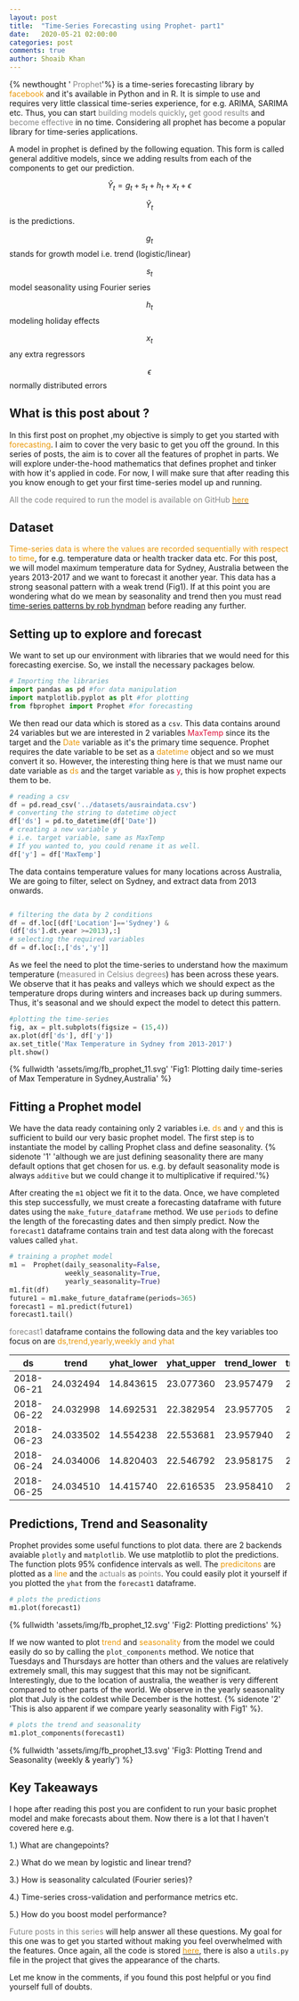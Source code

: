 ```yaml
---
layout: post
title:  "Time-Series Forecasting using Prophet- part1"
date:   2020-05-21 02:00:00
categories: post
comments: true
author: Shoaib Khan
---
```



{% newthought '<span style="color:#868686;"> Prophet</span>'%} is a time-series forecasting library by <span style="color:#ea9808;"> facebook</span> and it's available in Python and in R. It is simple to use and requires very little classical time-series experience, for e.g. ARIMA, SARIMA etc. Thus, you can start <span style="color:#868686;">building models quickly</span>, <span style="color:#868686;">get good results</span> and <span style="color:#868686;">become effective</span> in no time. Considering all prophet has become a popular library for time-series applications.
<!--more-->

A model in prophet is defined by the following equation. 
This form is called general additive models, since we adding results from each of the components to get our prediction.

$$\hat Y_t  = g_t + s_t + h_t + x_t + \epsilon$$  


$$ \hat Y_t $$  is the predictions.

$$ g_t $$ stands for growth model i.e. trend (logistic/linear)

$$ s_t $$ model seasonality using Fourier series

$$ h_t $$ modeling holiday effects

$$ x_t $$ any extra regressors

$$ \epsilon $$ normally distributed errors

## What is this post about ?
In this first post on prophet ,my objective is simply to get you started with <span style="color:#ea9808;"> forecasting</span>. I aim to cover the very basic to get you off the ground. In this series of posts, the aim is to cover all the features of prophet in parts. We will explore under-the-hood mathematics that defines prophet and tinker with how it's applied in code. For now, I will make sure that after reading this you know enough to get your first time-series model up and running. 

<span style="color:#868686;"> All the code required to run the model is available on GitHub</span> [<span style="color:#ea9808;">here</span>](https://github.com/shoaibkhanz/fbprophet_case_studies/tree/master/Part1)

## Dataset
<span style="color:#ea9808;">Time-series data is where the values are recorded sequentially with respect to time</span>, for e.g. temperature data or health tracker data etc. For this post, we will model maximum temperature data for Sydney, Australia between the years 2013-2017 and we want to forecast it another year. This data has a strong seasonal pattern with a weak trend (Fig1). If at this point you are wondering what do we mean by seasonality and trend then you must read [time-series patterns by rob hyndman](https://otexts.com/fpp3/tspatterns.html) before reading any further.

## Setting up to explore and forecast

We want to set up our environment with libraries that we would need for this forecasting exercise.
So, we install the necessary packages below.

``` python
# Importing the libraries
import pandas as pd #for data manipulation
import matplotlib.pyplot as plt #for plotting
from fbprophet import Prophet #for forecasting

```

We then read our data which is stored as a `csv`.
This data contains around 24 variables but we are interested in 2 variables <span style="color:#DC143C;">MaxTemp</span> since its the target and the <span style="color:#ea9808;">Date</span> variable as it's the primary time sequence. Prophet requires the date variable to be set as a <span style="color:#ea9808;">datetime</span> object and so we must convert it so. However, the interesting thing here is that we must name our date variable as <span style="color:#ea9808;">ds</span> and the target variable as <span style="color:#DC143C;">y</span>, this is how prophet expects  them to be.


``` python
# reading a csv
df = pd.read_csv('../datasets/ausraindata.csv')
# converting the string to datetime object
df['ds'] = pd.to_datetime(df['Date'])
# creating a new variable y 
# i.e. target variable, same as MaxTemp
# If you wanted to, you could rename it as well.
df['y'] = df['MaxTemp']
```

The data contains temperature values for many locations across Australia, We are going to filter, select on Sydney, and extract data from 2013 onwards.


``` python

# filtering the data by 2 conditions
df = df.loc[(df['Location']=='Sydney') & 
(df['ds'].dt.year >=2013),:]
# selecting the required variables
df = df.loc[:,['ds','y']]

```

As we feel the need to plot the time-series to understand how the maximum temperature (<span style="color:#868686;">measured in Celsius degrees</span>) has been across these years. We observe that it has peaks and valleys which we should expect as the temperature drops during winters and increases back up during summers. Thus, it's seasonal and we should expect the model to detect this pattern.

``` python
#plotting the time-series
fig, ax = plt.subplots(figsize = (15,4))
ax.plot(df['ds'], df['y'])
ax.set_title('Max Temperature in Sydney from 2013-2017')
plt.show()
```
{% fullwidth 'assets/img/fb_prophet_11.svg' 'Fig1: Plotting daily time-series of Max Temperature in Sydney,Australia' %}

## Fitting a Prophet model

We have the data ready containing only 2 variables i.e. <span style="color:#ea9808;">ds</span> and <span style="color:#ea9808;">y</span> and this is sufficient to build our very basic prophet model.
The first step is to instantiate the model by calling Prophet class and define seasonality. {% sidenote '1' 'although we are just defining seasonality there are many default options that get chosen for us. e.g. by default seasonality mode is always `additive` but we could change it to multiplicative if required.'%}

After creating the `m1` object we fit it to the data. Once, we have completed this step successfully, we must create a forecasting dataframe with future dates using the `make_future_dataframe` method. We use `periods` to define the length of the forecasting dates and then simply predict. Now the `forecast1` dataframe contains train and test data along with the forecast values called `yhat`.

``` python
# training a prophet model 
m1 =  Prophet(daily_seasonality=False, 
              weekly_seasonality=True, 
              yearly_seasonality=True)
m1.fit(df)
future1 = m1.make_future_dataframe(periods=365)
forecast1 = m1.predict(future1)
forecast1.tail()

```

<span style="color:#868686;">forecast1</span> dataframe contains the following data and the key variables too focus on are <span style="color:#ea9808;">ds,trend,yearly,weekly and yhat</span>


| ds         | trend     | yhat_lower | yhat_upper | trend_lower | trend_upper | additive_terms | additive_terms_lower | additive_terms_upper | weekly    | weekly_lower | weekly_upper | yearly    | yearly_lower | yearly_upper | multiplicative_terms | multiplicative_terms_lower | multiplicative_terms_upper | yhat      |
|------------|-----------|------------|------------|-------------|-------------|----------------|----------------------|----------------------|-----------|--------------|--------------|-----------|--------------|--------------|----------------------|----------------------------|----------------------------|-----------|
| 2018-06-21 | 24.032494 | 14.843615  | 23.077360  | 23.957479   | 24.105033   | -5.063215      | -5.063215            | -5.063215            | 0.156514  | 0.156514     | 0.156514     | -5.219729 | -5.219729    | -5.219729    | 0.0                  | 0.0                        | 0.0                        | 18.969280 |
| 2018-06-22 | 24.032998 | 14.692531  | 22.382954  | 23.957705   | 24.106094   | -5.281766      | -5.281766            | -5.281766            | 0.007727  | 0.007727     | 0.007727     | -5.289494 | -5.289494    | -5.289494    | 0.0                  | 0.0                        | 0.0                        | 18.751232 |
| 2018-06-23 | 24.033502 | 14.554238  | 22.553681  | 23.957940   | 24.107150   | -5.415719      | -5.415719            | -5.415719            | -0.059232 | -0.059232    | -0.059232    | -5.356488 | -5.356488    | -5.356488    | 0.0                  | 0.0                        | 0.0                        | 18.617783 |
| 2018-06-24 | 24.034006 | 14.820403  | 22.546792  | 23.958175   | 24.108178   | -5.539141      | -5.539141            | -5.539141            | -0.119039 | -0.119039    | -0.119039    | -5.420102 | -5.420102    | -5.420102    | 0.0                  | 0.0                        | 0.0                        | 18.494865 |
| 2018-06-25 | 24.034510 | 14.415740  | 22.616535  | 23.958410   | 24.109152   | -5.504221      | -5.504221            | -5.504221            | -0.024526 | -0.024526    | -0.024526    | -5.479695 | -5.479695    | -5.479695    | 0.0                  | 0.0                        | 0.0                        | 18.530289 |

## Predictions, Trend and Seasonality

Prophet provides some useful functions to plot data. there are 2 backends avaiable `plotly` and `matplotlib`. We use matplotlib to plot the predictions. The function plots 95% confidence intervals as well. The <span style="color:#ea9808;">predicitons</span> are plotted as a <span style="color:#ea9808;">line</span> and the <span style="color:#868686;">actuals</span> as <span style="color:#868686;">points</span>. You could easily plot it yourself if you plotted the `yhat` from the `forecast1` dataframe.

``` python
# plots the predictions
m1.plot(forecast1)

```
{% fullwidth 'assets/img/fb_prophet_12.svg' 'Fig2: Plotting predictions' %}


If we now wanted to plot <span style="color:#ea9808;">trend</span> and <span style="color:#ea9808;">seasonality</span> from the model we could easily do so by calling the `plot_components` method. We notice that Tuesdays and Thursdays are hotter than others and the values are relatively extremely small, this may suggest that this may not be significant. Interestingly, due to the location of australia, the weather is very different compared to other parts of the world. We observe in the yearly seasonality plot that July is the coldest while December is the hottest.  {% sidenote '2' 'This is also apparent if we compare yearly seasonality with Fig1' %}.

``` python
# plots the trend and seasonality
m1.plot_components(forecast1)

```
{% fullwidth 'assets/img/fb_prophet_13.svg' 'Fig3: Plotting Trend and Seasonality (weekly & yearly') %}

## Key Takeaways

I hope after reading this post you are confident to run your basic prophet model and make forecasts about them.
Now there is a lot that I haven't covered here e.g. 

1.) What are changepoints? 

2.) What do we mean by logistic and linear trend?

3.) How is seasonality calculated (Fourier series)? 

4.) Time-series cross-validation and performance metrics etc.

5.) How do you boost model performance? 

<span style="color:#868686;">Future posts in this series</span> will help answer all these questions. My goal for this one was to get you started without making you feel overwhelmed with the features. Once again, all the code is stored [<span style="color:#ea9808;">here</span>](https://github.com/shoaibkhanz/fbprophet_case_studies/tree/master/Part1), there is also a `utils.py` file in the project that gives the appearance of the charts.

Let me know in the comments, if you found this post helpful or you find yourself full of doubts.
